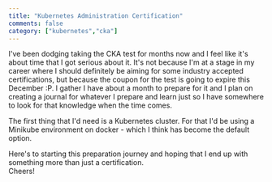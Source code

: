 ```yaml
---  
title: "Kubernetes Administration Certification"
comments: false
category: ["kubernetes","cka"]
---  
```


I've been dodging taking the CKA test for months now and I feel like it's about time that I got serious about it. It's not because I'm at a stage in my career where I should definitely be aiming for some industry accepted certifications, but because the coupon for the test is going to expire this December :P. I gather I have about a month to prepare for it and I plan on creating a journal for whatever I prepare and learn just so I have somewhere to look for that knowledge when the time comes.

The first thing that I'd need is a Kubernetes cluster. For that I'd be using a Minikube environment on docker - which I think has become the default option.  

Here's to starting this preparation journey and hoping that I end up with something more than just a certification.  
Cheers!  